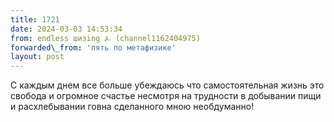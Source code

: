 ```yaml
---
title: 1721
date: 2024-03-03 14:53:34
from: endless шизing ⍼ (channel1162404975)
forwarded\_from: 'пять по метафизике'
layout: post
---
```


С каждым днем все больше убеждаюсь что самостоятельная жизнь это свобода и огромное счастье несмотря на трудности в добывании пищи и расхлебывании говна сделанного мною необдуманно!
